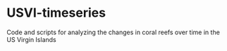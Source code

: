 # USVI-timeseries
Code and scripts for analyzing the changes in coral reefs over time in the US Virgin Islands
